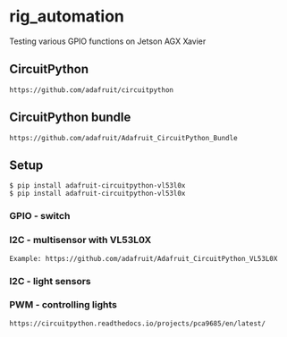 # rig_automation
Testing various GPIO functions on Jetson AGX Xavier

## CircuitPython

    https://github.com/adafruit/circuitpython


## CircuitPython bundle

    https://github.com/adafruit/Adafruit_CircuitPython_Bundle


## Setup


    $ pip install adafruit-circuitpython-vl53l0x
    $ pip install adafruit-circuitpython-vl53l0x


### GPIO - switch



### I2C - multisensor with VL53L0X
    Example: https://github.com/adafruit/Adafruit_CircuitPython_VL53L0X



### I2C - light sensors

### PWM - controlling lights
    https://circuitpython.readthedocs.io/projects/pca9685/en/latest/
